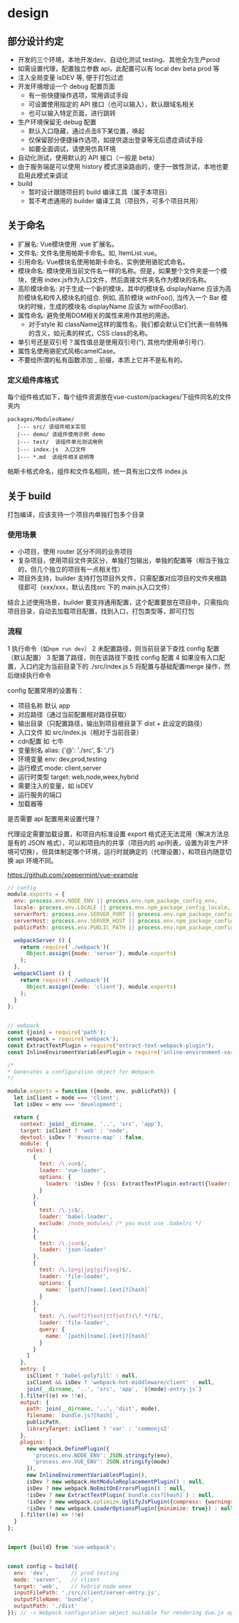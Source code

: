 # design

## 部分设计约定

- 开发的三个环境，本地开发dev、自动化测试 testing、其他全为生产prod
- 如需设置代理，配置独立参数 api，此配置可以有 local dev beta prod 等
- 注入全局变量 isDEV 等, 便于打包过滤
- 开发环境增设一个 debug 配置页面
  - 有一些快捷操作选项，常用调试手段
  - 可设置使用指定的 API 接口（也可以输入），默认跟域名相关
  - 也可以输入特定页面，进行跳转
- 生产环境保留无 debug 配置
  - 默认入口隐藏，通过点击8下某位置，唤起
  - 仅保留部分便捷操作选项，如提供退出登录等无后遗症调试手段
  - 如要全面调试，请使用仿真环境
- 自动化测试，使用默认的 API 接口（一般是 beta）
- 由于服务端是可以使用 history 模式渲染路由的，便于一致性测试，本地也要启用此模式来调试
- build
  - 暂时设计跟随项目的 build 编译工具（属于本项目）
  - 暂不考虑通用的 builder 编译工具（项目外，可多个项目共用）

## 关于命名

- 扩展名: Vue模块使用 .vue 扩展名。
- 文件名: 文件名使用帕斯卡命名。如, ItemList.vue。
- 引用命名: Vue模块名使用帕斯卡命名，实例使用骆驼式命名。
- 模块命名: 模块使用当前文件名一样的名称。但是，如果整个文件夹是一个模块，使用 index.js作为入口文件，然后直接文件夹名作为模块的名称。
- 高阶模块命名: 对于生成一个新的模块，其中的模块名 displayName 应该为高阶模块名和传入模块名的组合. 例如, 高阶模块 withFoo(), 当传入一个 Bar 模块的时候，生成的模块名 displayName 应该为 withFoo(Bar).
- 属性命名: 避免使用DOM相关的属性来用作其他的用途。
  - 对于style 和 className这样的属性名，我们都会默认它们代表一些特殊的含义，如元素的样式，CSS class的名称。
- 单引号还是双引号？属性值总是使用双引号("), 其他均使用单引号(').
- 属性名使用骆驼式风格camelCase。
- 不要给所谓的私有函数添加 _ 前缀，本质上它并不是私有的。

### 定义组件库格式

每个组件格式如下，每个组件资源放在vue-custom/packages/下组件同名的文件夹内

```
packages/ModulesName/
   |--- src/ 该组件相关实现
   |--- demo/ 该组件使用示例 demo
   |--- test/  该组件单元测试用例
   |--- index.js  入口文件
   |--- *.md  该组件相关说明等
```

帕斯卡格式命名，组件和文件名相同，统一具有出口文件 index.js

## 关于 build

打包编译，应该支持一个项目内单独打包多个目录

### 使用场景

- 小项目，使用 router 区分不同的业务项目
- 复杂项目，使用项目文件夹区分，单独打包输出，单独的配置等（相当于独立的，但几个独立的项目有一点相关性）
- 项目外支持，builder 支持打包项目外文件，只需配置对应项目的文件夹根路径即可（xxx/xxx，默认去找src 下的 main.js入口文件）

结合上述使用场景，builder 要支持通用配置，这个配置要放在项目中，只需指向项目目录，自动去加载项目配置，找到入口，打包类型等，即可打包

### 流程

1 执行命令（如`npm run dev`）
2 未配置路径，则当前目录下查找 config 配置（默认配置）
3 配置了路径，则在该路径下查找 config 配置
4 如果没有入口配置，入口约定为当前目录下的 ./src/index.js
5 将配置与基础配置merge 操作，然后继续执行命令

config 配置常用的设置有：

- 项目名称 默认 app
- 对应路径（通过当前配置相对路径获取）
- 输出目录（只配置路径，输出到项目根目录下 dist + 此设定的路径）
- 入口文件 如 src/index.js（相对于当前目录）
- cdn配置 如 七牛
- 变量别名 alias: {'@': './src', $: './'}
- 环境变量 env: dev,prod,testing
- 运行模式 mode: client,server
- 运行时类型 target: web,node,weex,hybrid
- 需要注入的变量，如 isDEV
- 运行服务的端口
- 加载器等

是否需要 api 配置用来设置代理？

代理设定需要加载设置，和项目内标准设置 export 格式还无法混用（解决方法总是有的 JSON 格式），可以和项目内的共享（项目内的 api列表，设置为非生产环境可切换），但具体制定哪个环境，运行时就确定的（代理设置），和项目内随意切换 api 环境不同。

https://github.com/xpepermint/vue-example

```js
// config
module.exports = {
  env: process.env.NODE_ENV || process.env.npm_package_config_env,
  locale: process.env.LOCALE || process.env.npm_package_config_locale,
  serverPort: process.env.SERVER_PORT || process.env.npm_package_config_serverPort,
  serverHost: process.env.SERVER_HOST || process.env.npm_package_config_serverHost,
  publicPath: process.env.PUBLIC_PATH || process.env.npm_package_config_publicPath,

  webpackServer () {
    return require('./webpack')(
      Object.assign({mode: 'server'}, module.exports)
    );
  },
  webpackClient () {
    return require('./webpack')(
      Object.assign({mode: 'client'}, module.exports)
    );
  }
};


// webpack
const {join} = require('path');
const webpack = require('webpack');
const ExtractTextPlugin = require("extract-text-webpack-plugin");
const InlineEnviromentVariablesPlugin = require('inline-environment-variables-webpack-plugin');

/*
* Generates a configuration object for Webpack.
*/

module.exports = function ({mode, env, publicPath}) {
  let isClient = mode === 'client';
  let isDev = env === 'development';

  return {
    context: join(__dirname, '..', 'src', 'app'),
    target: isClient ? 'web' : 'node',
    devtool: isDev ? '#source-map' : false,
    module: {
      rules: [
        {
          test: /\.vue$/,
          loader: 'vue-loader',
          options: {
            loaders: !isDev ? {css: ExtractTextPlugin.extract({loader: `css-loader`})} : {}
          }
        },
        {
          test: /\.js$/,
          loader: 'babel-loader',
          exclude: /node_modules/ /* you must use .babelrc */
        },
        {
          test: /\.json$/,
          loader: 'json-loader'
        },
        {
          test: /\.(png|jpg|gif|svg)$/,
          loader: 'file-loader',
          options: {
            name: `[path][name].[ext]?[hash]`
          }
        },
        {
          test: /\.(woff2?|eot|ttf|otf)(\?.*)?$/,
          loader: 'file-loader',
          query: {
            name: `[path][name].[ext]?[hash]`
          }
        }
      ]
    },
    entry: [
      isClient ? 'babel-polyfill' : null,
      isClient && isDev ? 'webpack-hot-middleware/client' : null,
      join(__dirname, '..', 'src', 'app', `${mode}-entry.js`)
    ].filter((e) => !!e),
    output: {
      path: join(__dirname, '..', 'dist', mode),
      filename: `bundle.js?[hash]`,
      publicPath,
      libraryTarget: isClient ? 'var' : 'commonjs2'
    },
    plugins: [
      new webpack.DefinePlugin({
        'process.env.NODE_ENV': JSON.stringify(env),
        'process.env.VUE_ENV': JSON.stringify(mode)
      }),
      new InlineEnviromentVariablesPlugin(),
      isDev ? new webpack.HotModuleReplacementPlugin() : null,
      isDev ? new webpack.NoEmitOnErrorsPlugin() : null,
      !isDev ? new ExtractTextPlugin(`bundle.css?[hash]`) : null,
      !isDev ? new webpack.optimize.UglifyJsPlugin({compress: {warnings: false}}) : null,
      !isDev ? new webpack.LoaderOptionsPlugin({minimize: true}) : null
    ].filter((e) => !!e)
  }
};


import {build} from 'vue-webpack';


const config = build({
  env: 'dev',       // prod testing
  mode: 'server',   // client
  target: 'web',    // hybrid node weex
  inputFilePath: './src/client/server-entry.js',
  outputFileName: 'bundle',
  outputPath: './dist'
}); // -> Webpack configuration object suitable for rendering Vue.js applications.
```

